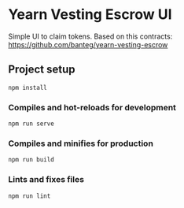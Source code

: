 # Yearn Vesting Escrow UI

Simple UI to claim tokens. Based on this contracts: https://github.com/banteg/yearn-vesting-escrow

## Project setup
```
npm install
```

### Compiles and hot-reloads for development
```
npm run serve
```

### Compiles and minifies for production
```
npm run build
```

### Lints and fixes files
```
npm run lint
```